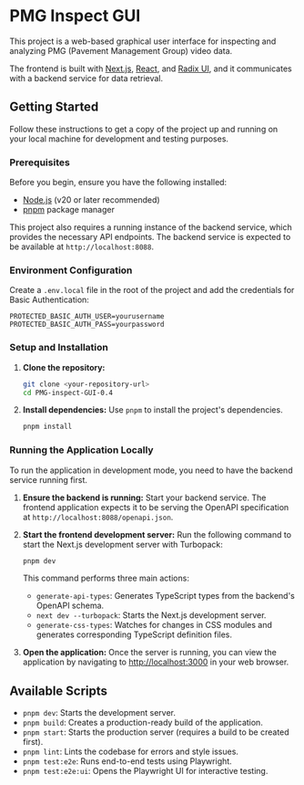# PMG Inspect GUI

This project is a web-based graphical user interface for inspecting and analyzing PMG (Pavement Management Group) video data.

The frontend is built with [Next.js](https://nextjs.org/), [React](https://react.dev/), and [Radix UI](https://www.radix-ui.com/), and it communicates with a backend service for data retrieval.

## Getting Started

Follow these instructions to get a copy of the project up and running on your local machine for development and testing purposes.

### Prerequisites

Before you begin, ensure you have the following installed:

- [Node.js](https://nodejs.org/) (v20 or later recommended)
- [pnpm](https://pnpm.io/installation) package manager

This project also requires a running instance of the backend service, which provides the necessary API endpoints. The backend service is expected to be available at `http://localhost:8088`.

### Environment Configuration

Create a `.env.local` file in the root of the project and add the credentials for Basic Authentication:

```
PROTECTED_BASIC_AUTH_USER=yourusername
PROTECTED_BASIC_AUTH_PASS=yourpassword
```

### Setup and Installation

1.  **Clone the repository:**

    ```bash
    git clone <your-repository-url>
    cd PMG-inspect-GUI-0.4
    ```

2.  **Install dependencies:**
    Use `pnpm` to install the project's dependencies.
    ```bash
    pnpm install
    ```

### Running the Application Locally

To run the application in development mode, you need to have the backend service running first.

1.  **Ensure the backend is running:**
    Start your backend service. The frontend application expects it to be serving the OpenAPI specification at `http://localhost:8088/openapi.json`.

2.  **Start the frontend development server:**
    Run the following command to start the Next.js development server with Turbopack:

    ```bash
    pnpm dev
    ```

    This command performs three main actions:

    - `generate-api-types`: Generates TypeScript types from the backend's OpenAPI schema.
    - `next dev --turbopack`: Starts the Next.js development server.
    - `generate-css-types`: Watches for changes in CSS modules and generates corresponding TypeScript definition files.

3.  **Open the application:**
    Once the server is running, you can view the application by navigating to [http://localhost:3000](http://localhost:3000) in your web browser.

## Available Scripts

- `pnpm dev`: Starts the development server.
- `pnpm build`: Creates a production-ready build of the application.
- `pnpm start`: Starts the production server (requires a build to be created first).
- `pnpm lint`: Lints the codebase for errors and style issues.
- `pnpm test:e2e`: Runs end-to-end tests using Playwright.
- `pnpm test:e2e:ui`: Opens the Playwright UI for interactive testing.
